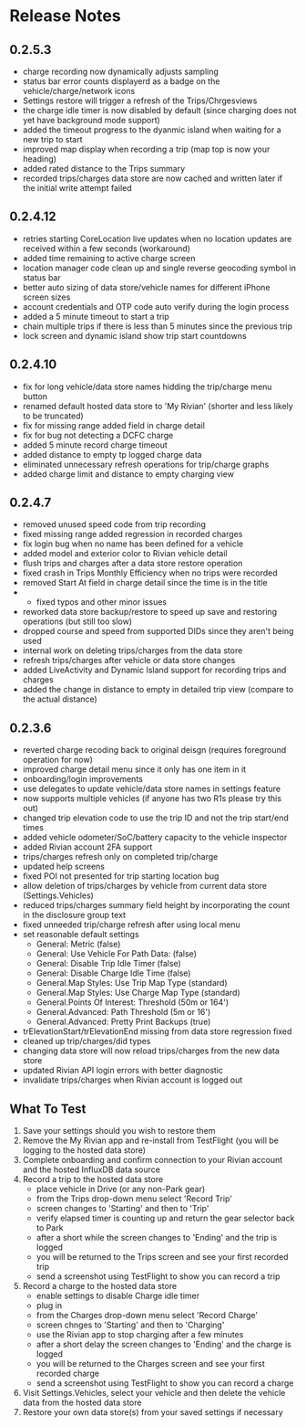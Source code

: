 # Release Notes

## 0.2.5.3
- charge recording now dynamically adjusts sampling 
- status bar error counts displayerd as a badge on the vehicle/charge/network icons
- Settings restore will trigger a refresh of the Trips/Chrgesviews
- the charge idle timer is now disabled by default (since charging does not yet have background mode support)
- added the timeout progress to the dyanmic island when waiting for a new trip to start
- improved map display when recording a trip (map top is now your heading)
- added rated distance to the Trips summary
- recorded trips/charges data store are now cached and written later if the initial write attempt failed

## 0.2.4.12
- retries starting CoreLocation live updates when no location updates are received within a few seconds (workaround)
- added time remaining to active charge screen
- location manager code clean up and single reverse geocoding symbol in status bar
- better auto sizing of data store/vehicle names for different iPhone screen sizes
- account credentials and OTP code auto verify during the login process
- added a 5 minute timeout to start a trip
- chain multiple trips if there is less than 5 minutes since the previous trip
- lock screen and dynamic island show trip start countdowns

## 0.2.4.10
- fix for long vehicle/data store names hidding the trip/charge menu button
- renamed default hosted data store to 'My Rivian' (shorter and less likely to be truncated)
- fix for missing range added field in charge detail
- fix for bug not detecting a DCFC charge
- added 5 minute record charge timeout
- added distance to empty tp logged charge data
- eliminated unnecessary refresh operations for trip/charge graphs
- added charge limit and distance to empty charging view

## 0.2.4.7
- removed unused speed code from trip recording
- fixed missing range added regression in recorded charges
- fix login bug when no name has been defined for a vehicle
- added model and exterior color to Rivian vehicle detail
- flush trips and charges after a data store restore operation
- fixed crash in Trips Monthly Efficiency when no trips were recorded
- removed Start At field in charge detail since the time is in the title
- - fixed typos and other minor issues
- reworked data store backup/restore to speed up save and restoring operations (but still too slow)
- dropped course and speed from supported DIDs since they aren't being used
- internal work on deleting trips/charges from the data store
- refresh trips/charges after vehicle or data store changes
- added LiveActivity and Dynamic Island support for recording trips and charges
- added the change in distance to empty in detailed trip view (compare to the actual distance)

## 0.2.3.6
- reverted charge recoding back to original deisgn (requires foreground operation for now)
- improved charge detail menu since it only has one item in it
- onboarding/login improvements
- use delegates to update vehicle/data store names in settings feature
- now supports multiple vehicles (if anyone has two R1s please try this out)
- changed trip elevation code to use the trip ID and not the trip start/end times
- added vehicle odometer/SoC/battery capacity to the vehicle inspector
- added Rivian account 2FA support
- trips/charges refresh only on completed trip/charge
- updated help screens
- fixed POI not presented for trip starting location bug
- allow deletion of trips/charges by vehicle from current data store (Settings.Vehicles)
- reduced trips/charges summary field height by incorporating the count in the disclosure group text
- fixed unneeded trip/charge refresh after using local menu
- set reasonable default settings
    - General: Metric (false)
    - General: Use Vehicle For Path Data: (false)
    - General: Disable Trip Idle Timer (false)
    - General: Disable Charge Idle Time (false)
    - General.Map Styles: Use Trip Map Type (standard)
    - General.Map Styles: Use Charge Map Type (standard)
    - General.Points Of Interest: Threshold (50m or 164')
    - General.Advanced: Path Threshold (5m or 16')
    - General.Advanced: Pretty Print Backups (true)
- trElevationStart/trElevationEnd missing from data store regression fixed
- cleaned up trip/charges/did types
- changing data store will now reload trips/charges from the new data store
- updated Rivian API login errors with better diagnostic
- invalidate trips/charges when Rivian account is logged out

## What To Test
1. Save your settings should you wish to restore them
2. Remove the My Rivian app and re-install from TestFlight (you will be logging to the hosted data store)
3. Complete onboarding and confirm connection to your Rivian account and the hosted InfluxDB data source
4. Record a trip to the hosted data store
    - place vehicle in Drive (or any non-Park gear)
    - from the Trips drop-down menu select 'Record Trip'
    - screen changes to 'Starting' and then to 'Trip'
    - verify elapsed timer is counting up and return the gear selector back to Park
    - after a short while the screen changes to 'Ending' and the trip is logged
    - you will be returned to the Trips screen and see your first recorded trip
    - send a screenshot using TestFlight to show you can record a trip
5. Record a charge to the hosted data store
    - enable settings to disable Charge idle timer 
    - plug in
    - from the Charges drop-down menu select 'Record Charge'
    - screen chnges to 'Starting' and then to 'Charging'
    - use the Rivian app to stop charging after a few minutes
    - after a short delay the screen changes to 'Ending' and the charge is logged
    - you will be returned to the Charges screen and see your first recorded charge
    - send a screenshot using TestFlight to show you can record a charge
6. Visit Settings.Vehicles, select your vehicle and then delete the vehicle data from the hosted data store
7. Restore your own data store(s) from your saved settings if necessary
